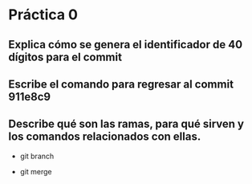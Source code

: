 # Práctica 0

## Explica cómo se genera el identificador de 40 dígitos para el commit

## Escribe el comando para regresar al commit 911e8c9

## Describe qué son las ramas, para qué sirven y los comandos relacionados con ellas.

* git branch

* git merge
